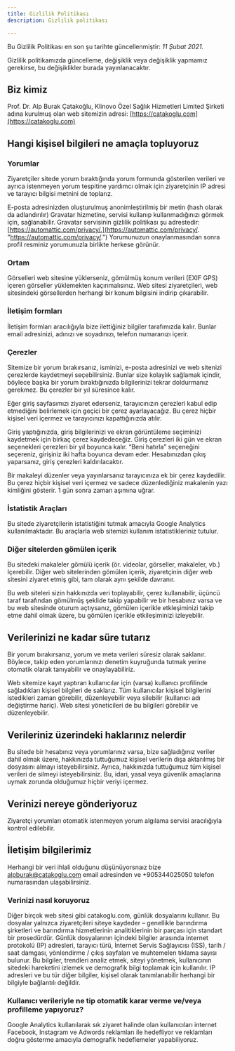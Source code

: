 ```yaml
---
title: Gizlilik Politikası
description: Gizlilik politikası

---
```

Bu Gizlilik Politikası en son şu tarihte güncellenmiştir: _11 Şubat 2021._

Gizlilik politikamızda güncelleme, değişiklik veya değişiklik yapmamız gerekirse, bu değişiklikler burada yayınlanacaktır.

## Biz kimiz

Prof. Dr. Alp Burak Çatakoğlu, Klinovo Özel Sağlık Hizmetleri Limited Şirketi adına kurulmuş olan web sitemizin adresi: [https://catakoglu.com](https://catakoglu.com)

## Hangi kişisel bilgileri ne amaçla topluyoruz

### Yorumlar

Ziyaretçiler sitede yorum bıraktığında yorum formunda gösterilen verileri ve ayrıca istenmeyen yorum tespitine yardımcı olmak için ziyaretçinin IP adresi ve tarayıcı bilgisi metnini de toplarız.

E-posta adresinizden oluşturulmuş anonimleştirilmiş bir metin (hash olarak da adlandırılır) Gravatar hizmetine, servisi kullanıp kullanmadığınızı görmek için, sağlanabilir. Gravatar servisinin gizlilik politikası şu adrestedir: [https://automattic.com/privacy/.](https://automattic.com/privacy/. "https://automattic.com/privacy/.") Yorumunuzun onaylanmasından sonra profil resminiz yorumunuzla birlikte herkese görünür.

### Ortam

Görselleri web sitesine yüklerseniz, gömülmüş konum verileri (EXIF GPS) içeren görseller yüklemekten kaçınmalısınız. Web sitesi ziyaretçileri, web sitesindeki görsellerden herhangi bir konum bilgisini indirip çıkarabilir.

### İletişim formları

İletişim formları aracılığıyla bize ilettiğiniz bilgiler tarafımızda kalır. Bunlar email adresinizi, adınızı ve soyadınızı, telefon numaranızı içerir.

### Çerezler

Sitemize bir yorum bırakırsanız, isminizi, e-posta adresinizi ve web sitenizi çerezlerde kaydetmeyi seçebilirsiniz. Bunlar size kolaylık sağlamak içindir, böylece başka bir yorum bıraktığınızda bilgilerinizi tekrar doldurmanız gerekmez. Bu çerezler bir yıl süresince kalır.

Eğer giriş sayfasımızı ziyaret ederseniz, tarayıcınızın çerezleri kabul edip etmediğini belirlemek için geçici bir çerez ayarlayacağız. Bu çerez hiçbir kişisel veri içermez ve tarayıcınızı kapattığınızda atılır.

Giriş yaptığınızda, giriş bilgilerinizi ve ekran görüntüleme seçiminizi kaydetmek için birkaç çerez kaydedeceğiz. Giriş çerezleri iki gün ve ekran seçenekleri çerezleri bir yıl boyunca kalır. “Beni hatırla” seçeneğini seçereniz, girişiniz iki hafta boyunca devam eder. Hesabınızdan çıkış yaparsanız, giriş çerezleri kaldırılacaktır.

Bir makaleyi düzenler veya yayınlarsanız tarayıcınıza ek bir çerez kaydedilir. Bu çerez hiçbir kişisel veri içermez ve sadece düzenlediğiniz makalenin yazı kimliğini gösterir. 1 gün sonra zaman aşımına uğrar.

### İstatistik Araçları

Bu sitede ziyaretçilerin istatistiğini tutmak amacıyla Google Analytics kullanılmaktadır. Bu araçlarla web sitemizi kullanım istatistikleriniz tutulur.

### Diğer sitelerden gömülen içerik

Bu sitedeki makaleler gömülü içerik (ör. videolar, görseller, makaleler, vb.) Içerebilir. Diğer web sitelerinden gömülen içerik, ziyaretçinin diğer web sitesini ziyaret etmiş gibi, tam olarak aynı şekilde davranır.

Bu web siteleri sizin hakkınızda veri toplayabilir, çerez kullanabilir, üçüncü taraf tarafından gömülmüş şeklide takip yapabilir ve bir hesabınız varsa ve bu web sitesinde oturum açtıysanız, gömülen içerikle etkleşiminizi takip etme dahil olmak üzere, bu gömülen içerikle etkileşiminizi izleyebilir.

## Verilerinizi ne kadar süre tutarız

Bir yorum bırakırsanız, yorum ve meta verileri süresiz olarak saklanır. Böylece, takip eden yorumlarınızı denetim kuyruğunda tutmak yerine otomatik olarak tanıyabilir ve onaylayabiliriz.

Web sitemize kayıt yaptıran kullanıcılar için (varsa) kullanıcı profilinde sağladıkları kişisel bilgileri de saklarız. Tüm kullanıcılar kişisel bilgilerini istedikleri zaman görebilir, düzenleyebilir veya silebilir (kullanıcı adı değiştirme hariç). Web sitesi yöneticileri de bu bilgileri görebilir ve düzenleyebilir.

## Verileriniz üzerindeki haklarınız nelerdir

Bu sitede bir hesabınız veya yorumlarınız varsa, bize sağladığınız veriler dahil olmak üzere, hakkınızda tuttuğumuz kişisel verilerin dışa aktarılmış bir dosyasını almayı isteyebilirsiniz. Ayrıca, hakkınızda tuttuğumuz tüm kişisel verileri de silmeyi isteyebilirsiniz. Bu, idari, yasal veya güvenlik amaçlarına uymak zorunda olduğumuz hiçbir veriyi içermez.

## Verinizi nereye gönderiyoruz

Ziyaretçi yorumları otomatik istenmeyen yorum algılama servisi aracılığıyla kontrol edilebilir.

## İletişim bilgilerimiz

Herhangi bir veri ihlali olduğunu düşünüyorsnaız bize alpburak@catakoglu.com email adresinden ve +905344025050 telefon numarasından ulaşabilirsiniz.

### Verinizi nasıl koruyoruz

Diğer birçok web sitesi gibi catakoglu.com, günlük dosyalarını kullanır. Bu dosyalar yalnızca ziyaretçileri siteye kaydeder – genellikle barındırma şirketleri ve barındırma hizmetlerinin analitiklerinin bir parçası için standart bir prosedürdür. Günlük dosyalarının içindeki bilgiler arasında internet protokolü (IP) adresleri, tarayıcı türü, İnternet Servis Sağlayıcısı (ISS), tarih / saat damgası, yönlendirme / çıkış sayfaları ve muhtemelen tıklama sayısı bulunur. Bu bilgiler, trendleri analiz etmek, siteyi yönetmek, kullanıcının sitedeki hareketini izlemek ve demografik bilgi toplamak için kullanılır. IP adresleri ve bu tür diğer bilgiler, kişisel olarak tanımlanabilir herhangi bir bilgiyle bağlantılı değildir.

### Kullanıcı verileriyle ne tip otomatik karar verme ve/veya profilleme yapıyoruz?

Google Analytics kullanılarak sık ziyaret halinde olan kullanıcıları internet Facebook, Instagram ve Adwords reklamları ile hedefliyor ve reklamları doğru gösterme amacıyla demografik hedeflemeler yapabiliyoruz.